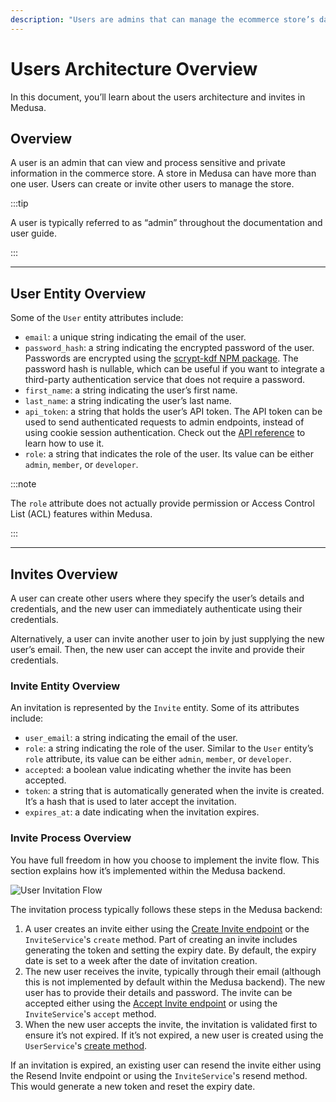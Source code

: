 ```yaml
---
description: "Users are admins that can manage the ecommerce store’s data and operations. Learn about the available features and guides."
---
```


# Users Architecture Overview

In this document, you’ll learn about the users architecture and invites in Medusa.

## Overview

A user is an admin that can view and process sensitive and private information in the commerce store. A store in Medusa can have more than one user. Users can create or invite other users to manage the store.

:::tip

A user is typically referred to as “admin” throughout the documentation and user guide.

:::

---

## User Entity Overview

Some of the `User` entity attributes include:

- `email`: a unique string indicating the email of the user.
- `password_hash`: a string indicating the encrypted password of the user. Passwords are encrypted using the [scrypt-kdf NPM package](https://www.npmjs.com/package/scrypt-kdf). The password hash is nullable, which can be useful if you want to integrate a third-party authentication service that does not require a password.
- `first_name`: a string indicating the user’s first name.
- `last_name`: a string indicating the user’s last name.
- `api_token`: a string that holds the user’s API token. The API token can be used to send authenticated requests to admin endpoints, instead of using cookie session authentication. Check out the [API reference](/api/admin#section/Authentication) to learn how to use it.
- `role`: a string that indicates the role of the user. Its value can be either `admin`, `member`, or `developer`.

:::note

The `role` attribute does not actually provide permission or Access Control List (ACL) features within Medusa.

:::

---

## Invites Overview

A user can create other users where they specify the user’s details and credentials, and the new user can immediately authenticate using their credentials.

Alternatively, a user can invite another user to join by just supplying the new user’s email. Then, the new user can accept the invite and provide their credentials.

### Invite Entity Overview

An invitation is represented by the `Invite` entity. Some of its attributes include:

- `user_email`: a string indicating the email of the user.
- `role`: a string indicating the role of the user. Similar to the `User` entity’s `role` attribute, its value can be either `admin`, `member`, or `developer`.
- `accepted`: a boolean value indicating whether the invite has been accepted.
- `token`: a string that is automatically generated when the invite is created. It’s a hash that is used to later accept the invitation.
- `expires_at`: a date indicating when the invitation expires.

### Invite Process Overview

You have full freedom in how you choose to implement the invite flow. This section explains how it’s implemented within the Medusa backend.

![User Invitation Flow](https://res.cloudinary.com/dza7lstvk/image/upload/v1683100772/Medusa%20Docs/Diagrams/invite-flow_gm4hkb.jpg)

The invitation process typically follows these steps in the Medusa backend:

1. A user creates an invite either using the [Create Invite endpoint](/api/admin#tag/Invites/operation/PostInvites) or the `InviteService`'s `create` method. Part of creating an invite includes generating the token and setting the expiry date. By default, the expiry date is set to a week after the date of invitation creation.
2. The new user receives the invite, typically through their email (although this is not implemented by default within the Medusa backend). The new user has to provide their details and password. The invite can be accepted either using the [Accept Invite endpoint](/api/admin#tag/Invites/operation/PostInvitesInviteAccept) or using the `InviteService`'s `accept` method.
3. When the new user accepts the invite, the invitation is validated first to ensure it’s not expired. If it’s not expired, a new user is created using the `UserService`'s [create method](../../references/services/classes/UserService.md#create).

If an invitation is expired, an existing user can resend the invite either using the Resend Invite endpoint or using the `InviteService`'s resend method. This would generate a new token and reset the expiry date.
